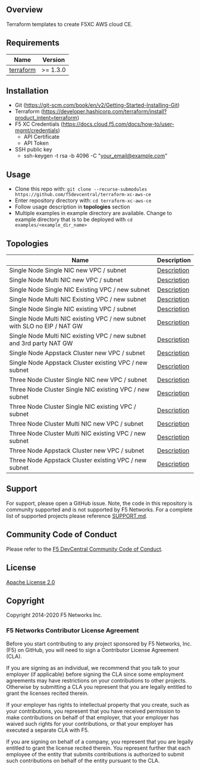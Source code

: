 ## Overview

Terraform templates to create F5XC AWS cloud CE.

## Requirements

| Name                                                                                     | Version   |
|------------------------------------------------------------------------------------------|-----------|
| <a name="requirement_terraform"></a> [terraform](https://github.com/hashicorp/terraform) | \>= 1.3.0 |

## Installation

- Git (https://git-scm.com/book/en/v2/Getting-Started-Installing-Git)
- Terraform (https://developer.hashicorp.com/terraform/install?product_intent=terraform)
- F5 XC Credentials (https://docs.cloud.f5.com/docs/how-to/user-mgmt/credentials)
    * API Certificate
    * API Token
- SSH public key
    * ssh-keygen -t rsa -b 4096 -C "your_email@example.com"

## Usage

- Clone this repo with: `git clone --recurse-submodules https://github.com/f5devcentral/terraform-xc-aws-ce`
- Enter repository directory with: `cd terraform-xc-aws-ce`
- Follow usage description in __topologies__ section
- Multiple examples in example directory are available. Change to example directory that is to be deployed
  with `cd examples/<example_dir_name>`

## Topologies

| Name                                                                     | Description                                                                                      |
|--------------------------------------------------------------------------|--------------------------------------------------------------------------------------------------|
| Single Node Single NIC new VPC / subnet                                  | [Description](examples/single_node_single_nic_new_vpc_new_subnet/README.md)                      |
| Single Node Multi NIC new VPC / subnet                                   | [Description](examples/single_node_multi_nic_new_vpc_new_subnet/README.md)                       |
| Single Node Single NIC Existing VPC / new subnet                         | [Description](examples/single_node_single_nic_existing_vpc_new_subnet/README.md)                 |
| Single Node Multi NIC Existing VPC / new subnet                          | [Description](examples/single_node_multi_nic_existing_vpc_new_subnet/README.md)                  |
| Single Node Single NIC existing VPC / subnet                             | [Description](examples/single_node_single_nic_existing_vpc_existing_subnet/README.md)            |
| Single Node Multi NIC existing VPC / new subnet with SLO no EIP / NAT GW | [Description](examples/single_node_multi_nic_existing_vpc_and_subnet_nat_no_eip/README.md)       |
| Single Node Multi NIC existing VPC / new subnet and 3rd party NAT GW     | [Description](examples/single_node_multi_nic_existing_vpc_and_subnet_3rd_party_nat_gw/README.md) |
| Single Node Appstack Cluster new VPC / subnet                            | [Description](examples/single_node_cluster_appstack_new_vpc_new_subnet/README.md)                |
| Single Node Appstack Cluster existing VPC / new subnet                   | [Description](examples/single_node_cluster_appstack_existing_vpc_new_subnet/README.md)           |
| Three Node Cluster Single NIC new VPC / subnet                           | [Description](examples/three_node_cluster_single_nic_new_vpc_new_subnet/README.md)               |
| Three Node Cluster Single NIC existing VPC / new subnet                  | [Description](examples/three_node_cluster_single_nic_existing_vpc_new_subnet/README.md)          |
| Three Node Cluster Single NIC existing VPC / subnet                      | [Description](examples/three_node_cluster_single_nic_existing_vpc_existing_subnet/README.md)     |
| Three Node Cluster Multi NIC new VPC / subnet                            | [Description](examples/three_node_cluster_multi_nic_new_vpc_new_subnet/README.md)                |
| Three Node Cluster Multi NIC existing VPC / new subnet                   | [Description](examples/three_node_cluster_multi_nic_existing_vpc_new_subnet/README.md)           |
| Three Node Appstack Cluster new VPC / subnet                             | [Description](examples/three_node_cluster_appstack_new_vpc_new_subnet/README.md)                 |
| Three Node Appstack Cluster existing VPC / new subnet                    | [Description](examples/three_node_cluster_appstack_existing_vpc_new_subnet/README.md)            |

## Support

For support, please open a GitHub issue. Note, the code in this repository is community supported and is not supported
by F5 Networks. For a complete list of supported projects please reference [SUPPORT.md](SUPPORT.md).

## Community Code of Conduct

Please refer to the [F5 DevCentral Community Code of Conduct](code_of_conduct.md).

## License

[Apache License 2.0](LICENSE)

## Copyright

Copyright 2014-2020 F5 Networks Inc.

### F5 Networks Contributor License Agreement

Before you start contributing to any project sponsored by F5 Networks, Inc. (F5) on GitHub, you will need to sign a
Contributor License Agreement (CLA).

If you are signing as an individual, we recommend that you talk to your employer (if applicable) before signing the CLA
since some employment agreements may have restrictions on your contributions to other projects.
Otherwise by submitting a CLA you represent that you are legally entitled to grant the licenses recited therein.

If your employer has rights to intellectual property that you create, such as your contributions, you represent that you
have received permission to make contributions on behalf of that employer, that your employer has waived such rights for
your contributions, or that your employer has executed a separate CLA with F5.

If you are signing on behalf of a company, you represent that you are legally entitled to grant the license recited
therein.
You represent further that each employee of the entity that submits contributions is authorized to submit such
contributions on behalf of the entity pursuant to the CLA.
